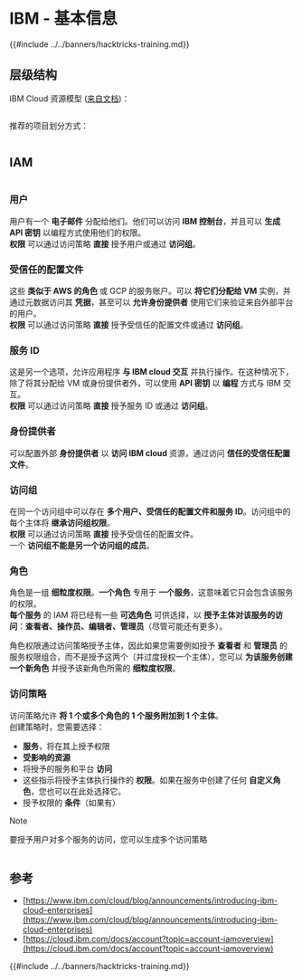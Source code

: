 # IBM - 基本信息

{{#include ../../banners/hacktricks-training.md}}

## 层级结构

IBM Cloud 资源模型 ([来自文档](https://www.ibm.com/blog/announcement/introducing-ibm-cloud-enterprises/))：

<figure><img src="../../images/image (225).png" alt=""><figcaption></figcaption></figure>

推荐的项目划分方式：

<figure><img src="../../images/image (239).png" alt=""><figcaption></figcaption></figure>

## IAM

<figure><img src="../../images/image (266).png" alt=""><figcaption></figcaption></figure>

### 用户

用户有一个 **电子邮件** 分配给他们。他们可以访问 **IBM 控制台**，并且可以 **生成 API 密钥** 以编程方式使用他们的权限。\
**权限** 可以通过访问策略 **直接** 授予用户或通过 **访问组**。

### 受信任的配置文件

这些 **类似于 AWS 的角色** 或 GCP 的服务账户。可以 **将它们分配给 VM** 实例，并通过元数据访问其 **凭据**，甚至可以 **允许身份提供者** 使用它们来验证来自外部平台的用户。\
**权限** 可以通过访问策略 **直接** 授予受信任的配置文件或通过 **访问组**。

### 服务 ID

这是另一个选项，允许应用程序 **与 IBM cloud 交互** 并执行操作。在这种情况下，除了将其分配给 VM 或身份提供者外，可以使用 **API 密钥** 以 **编程** 方式与 IBM 交互。\
**权限** 可以通过访问策略 **直接** 授予服务 ID 或通过 **访问组**。

### 身份提供者

可以配置外部 **身份提供者** 以 **访问 IBM cloud** 资源，通过访问 **信任的受信任配置文件**。

### 访问组

在同一个访问组中可以存在 **多个用户、受信任的配置文件和服务 ID**。访问组中的每个主体将 **继承访问组权限**。\
**权限** 可以通过访问策略 **直接** 授予受信任的配置文件。\
一个 **访问组不能是另一个访问组的成员**。

### 角色

角色是一组 **细粒度权限**。**一个角色** 专用于 **一个服务**，这意味着它只会包含该服务的权限。\
**每个服务** 的 IAM 将已经有一些 **可选角色** 可供选择，以 **授予主体对该服务的访问**：**查看者、操作员、编辑者、管理员**（尽管可能还有更多）。

角色权限通过访问策略授予主体，因此如果您需要例如授予 **查看者** 和 **管理员** 的服务权限组合，而不是授予这两个（并过度授权一个主体），您可以 **为该服务创建一个新角色** 并授予该新角色所需的 **细粒度权限**。

### 访问策略

访问策略允许 **将 1 个或多个角色的 1 个服务附加到 1 个主体**。\
创建策略时，您需要选择：

- **服务**，将在其上授予权限
- **受影响的资源**
- 将授予的服务和平台 **访问**
- 这些指示将授予主体执行操作的 **权限**。如果在服务中创建了任何 **自定义角色**，您也可以在此处选择它。
- 授予权限的 **条件**（如果有）

> [!NOTE]
> 要授予用户对多个服务的访问，您可以生成多个访问策略

<figure><img src="../../images/image (248).png" alt=""><figcaption></figcaption></figure>

## 参考

- [https://www.ibm.com/cloud/blog/announcements/introducing-ibm-cloud-enterprises](https://www.ibm.com/cloud/blog/announcements/introducing-ibm-cloud-enterprises)
- [https://cloud.ibm.com/docs/account?topic=account-iamoverview](https://cloud.ibm.com/docs/account?topic=account-iamoverview)

{{#include ../../banners/hacktricks-training.md}}
